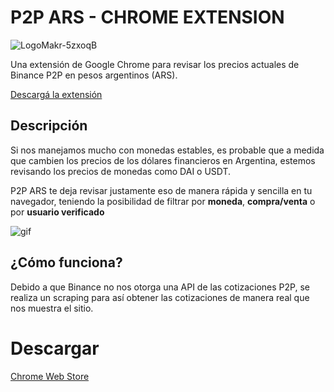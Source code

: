 # P2P ARS - CHROME EXTENSION

![LogoMakr-5zxoqB](https://user-images.githubusercontent.com/64273203/176478045-815f99d1-8bf4-43e7-9aaf-4635a5ccea30.png)


Una extensión de Google Chrome para revisar los precios actuales de Binance P2P en pesos argentinos (ARS).


[Descargá la extensión](https://chrome.google.com/webstore/detail/p2p-ars/dnliacgmindidcbcjalfpeklfpioholi/related?hl=es&gclid=Cj0KCQjwtvqVBhCVARIsAFUxcRtbK3XjLzWZ749XgLcpbnhCQKyWJTap-2GZWhZDsCN9tetSAUg6hcUaAuo2EALw_wcB)


## Descripción 

 Si nos manejamos mucho con monedas estables, es probable que a medida que cambien los precios de los dólares financieros en Argentina, estemos revisando los precios de monedas como DAI o USDT.

P2P ARS te deja revisar justamente eso de manera rápida y sencilla en tu navegador, teniendo la posibilidad de filtrar por **moneda**, **compra/venta** o por **usuario verificado**

![gif](https://user-images.githubusercontent.com/64273203/176477874-10d7c1c9-0e25-4cda-9c97-d9e369a1358d.gif)

 

## ¿Cómo funciona?

Debido a que Binance no nos otorga una API de las cotizaciones P2P, se realiza un scraping para así obtener las cotizaciones de manera real que nos muestra el sitio.

# Descargar

[Chrome Web Store](https://chrome.google.com/webstore/detail/p2p-ars/dnliacgmindidcbcjalfpeklfpioholi/related?hl=es&gclid=Cj0KCQjwtvqVBhCVARIsAFUxcRtbK3XjLzWZ749XgLcpbnhCQKyWJTap-2GZWhZDsCN9tetSAUg6hcUaAuo2EALw_wcB)

